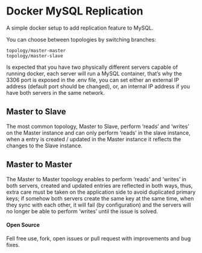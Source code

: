 # Docker MySQL Replication

A simple docker setup to add replication feature to MySQL.

You can choose between topologies by switching branches:

	topology/master-master
	topology/master-slave

Is expected that you have two physically different servers capable of running docker, each server will run a MySQL container, that’s why the 3306 port is exposed in the .env file, you can set either an external IP address (default port should be changed), or, an internal IP address if you have both servers in the same network.

## Master to Slave

The most common topology, Master to Slave, perform ‘reads’ and ‘writes’ on the Master instance and can only perform ‘reads’ in the slave instance, when a entry is created / updated in the Master instance it reflects the changes to the Slave instance.

## Master to Master

The Master to Master topology enables to perform ‘reads’ and ‘writes’ in both servers, created and updated entries are reflected in both ways, thus, extra care must be taken on the application side to avoid duplicated primary keys; if somehow both servers create the same key at the same time, when they sync with each other, it will fail (by configuration) and the servers will no longer be able to perform ‘writes’ until the issue is solved.

#### Open Source

Fell free use, fork, open issues or pull request with improvements and bug fixes.
